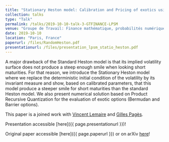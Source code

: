 ```yaml
---
title: "Stationary Heston model: Calibration and Pricing of exotics using Optimal Quantization"
collection: talks
type: "Talk"
permalink: /talks/2019-10-10-talk-3-GTFINANCE-LPSM
venue: "Groupe de Travail: Finance mathématique, probabilités numériques et statistique des processus"
date: 2019-10-10
location: "Paris, France"
paperurl: /files/RandomHeston.pdf
presentationurl: /files/presentation_lpsm_statio_heston.pdf
---
```


A major drawback of the Standard Heston model is that its implied volatility surface does not produce a steep enough smile when looking short maturities. For that reason, we introduce the Stationary Heston model where we replace the deterministic initial condition of the volatility by its invariant measure and show, based on calibrated parameters, that this model produce a steeper smile for short maturities than the standard Heston model. We also present numerical solution based on Product Recursive Quantization for the evaluation of exotic options (Bermudan and Barrier options).

This paper is a joined work with [Vincent Lemaire](https://perso.lpsm.paris/~vlemaire/site.html) and [Gilles Pagès](https://www.lpsm.paris/dw/doku.php?id=users:pages:index).

Presentation accessible [here]({{ page.presentationurl }})!

Original paper accessible [here]({{ page.paperurl }}) or on arXiv [here](https://arxiv.org/abs/2001.03101)!
